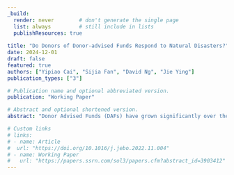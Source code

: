 ```yaml
---
_build:
  render: never        # don't generate the single page
  list: always         # still include in lists
  publishResources: true
  
title: "Do Donors of Donor-advised Funds Respond to Natural Disasters?"
date: 2024-12-01
draft: false
featured: true
authors: ["Yipiao Cai", "Sijia Fan", "David Ng", "Jie Ying"]
publication_types: ["3"]

# Publication name and optional abbreviated version.
publication: "Working Paper"

# Abstract and optional shortened version.
abstract: "Donor Advised Funds (DAFs) have grown significantly over the past decade as a popular tool for charitable giving. Despite their popularity, concerns remain about their efficiency in meeting charitable goals, especially during times of increased need. These concerns stem from the government subsidizing the tax treatment of DAFs, which provides donors with favorable tax deductions. Using data from Form 990 e-filings, this study examines how DAFs respond to natural disasters, which typically encourage charitable donations. We find that contributions to DAFs rise significantly during years with frequent natural disasters compared to other nonprofits. However, DAFs do not proportionally increase their grant payouts following these events. This trend persists even when comparing DAFs to private foundations and focusing on local disasters.  Although total grants remain limited, DAF donors show increased engagement in reallocating funds to health- and food-related organizations and nonprofits with greater media coverage after disasters. This selective distribution pattern indicates that while DAF donors respond to disasters, they are hesitant to significantly increase total grant payouts, possibly due to factors like mental accounting."

# Custom links
# links:
# - name: Article
#  url: "https://doi.org/10.1016/j.jebo.2022.11.004"
# - name: Working Paper
#   url: "https://papers.ssrn.com/sol3/papers.cfm?abstract_id=3903412"
---
```

